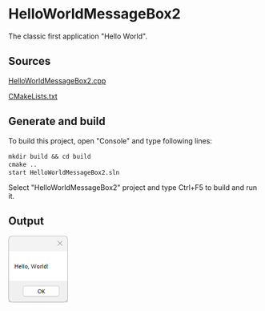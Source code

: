 ﻿# HelloWorldMessageBox2

The classic first application "Hello World".

## Sources

[HelloWorldMessageBox2.cpp](HelloWorldMessageBox2.cpp)

[CMakeLists.txt](CMakeLists.txt)

## Generate and build

To build this project, open "Console" and type following lines:

``` shell
mkdir build && cd build
cmake .. 
start HelloWorldMessageBox2.sln
```

Select "HelloWorldMessageBox2" project and type Ctrl+F5 to build and run it.

## Output

![Screenshot](../../../docs/Pictures/HelloWorldMessageBox2.png)



